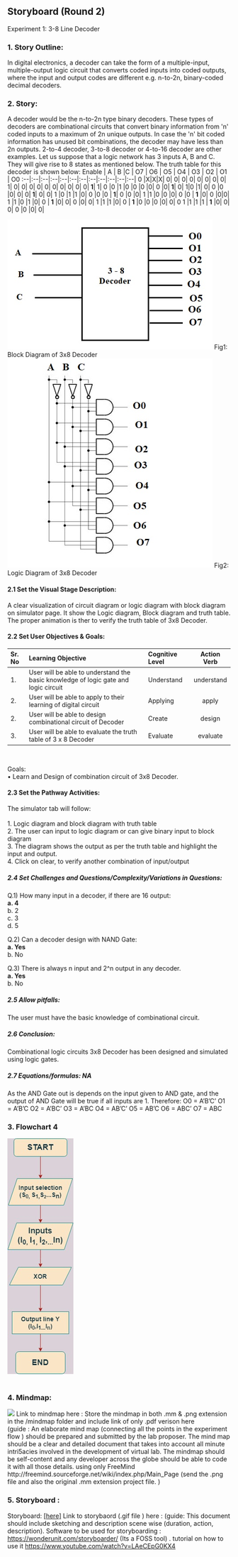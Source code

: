 ## Storyboard (Round 2)


Experiment 1: 3-8 Line Decoder

### 1. Story Outline:

In digital electronics, a decoder can take the form of a multiple-input, multiple-output logic circuit that converts coded inputs into coded outputs, where the input and output codes are different e.g. n-to-2n, binary-coded decimal decoders. 

### 2. Story:

A decoder would be the n-to-2n type binary decoders. These types of decoders are combinational circuits that convert binary information from 'n' coded inputs to a maximum of 2n unique outputs. In case the 'n' bit coded information has unused bit combinations, the decoder may have less than 2n outputs. 2-to-4 decoder, 3-to-8 decoder or 4-to-16 decoder are other examples.
Let us suppose that a logic network has 3 inputs A, B and C. They will give rise to 8 states as mentioned below. The truth table for this decoder is shown below:
Enable | A | B |C | O7 | O6 | O5 | O4 | O3 | O2 | O1 | O0
:--|:--|:--|:--|:--|:--|:--|:--|:--|:--|:--|:--| 
0	|X|X|X|	0|	0|	0|	0|	0|	0|	0|	0|
1|	0|	0|	0|	0| 0|	0|	0|	0|	0|	0|<b>	1</b>|
1|	0	|0	|1	|0	|0	|0	|0|	0	|0|<b>	1</b>|	0|
1|0	|1|	0|	0	|0	|0|	0|	0|<b>	1</b>|	0|	0|
1	|0	|1	|1	|0|	0	|0	|0	|<b>	1</b>|	0	|0	|0|
1	|1	|0	|0	|0|	0	|0	|<b>	1</b>	|0|	0	|0|0|
1	|1	|0	|1	|0|	0	|<b>	1</b>	|0|	0|	0	|0|	0|
1	|1	|1	|0|	0	|<b>	1</b>	|0	|0	|0	|0|	0|	0
1	|1	|1	|1	|<b>	1</b>	|0|	0|	0|	0	|0	|0|	0|

<img src="https://github.com/avdheshgupta-ims/eb4_DS_DeadHeads_3-8LineDecoder/blob/master/storyboard/images/Decoder.jpg">
Fig1: Block Diagram of 3x8 Decoder
<img src="https://github.com/avdheshgupta-ims/eb4_DS_DeadHeads_3-8LineDecoder/blob/master/storyboard/images/FULL%20DECODER.jpg">
Fig2: Logic Diagram of 3x8 Decoder


#### 2.1 Set the Visual Stage Description:
A clear visualization of circuit diagram or logic diagram with block diagram on simulator page. It show the Logic diagram, Block diagram and truth table. The proper animation is ther to verify the truth table of 3x8 Decoder. 

#### 2.2 Set User Objectives & Goals:
Sr. No |	Learning Objective	| Cognitive Level | Action Verb
:--|:--|:--|:-:
1.| User will be able to understand the basic knowledge of logic gate and logic circuit |Understand| understand
2.| User will be able to apply to their learning of digital circuit | Applying | apply
2.| User will be able to design combinational circuit of Decoder | Create| design
3.| User will be able to evaluate the truth table of 3 x 8 Decoder | Evaluate |evaluate
<br>

Goals: <br>
•	Learn and Design of combination circuit of 3x8 Decoder.


#### 2.3 Set the Pathway Activities:

The simulator tab will follow:<br>
<br>1.	Logic diagram and block diagram with truth table
<br>2.	The user can input to logic diagram or can give binary input to block diagram
<br>3.	The diagram shows the output as per the truth table and highlight the input and output.
<br>4.	Click on clear, to verify another combination of input/output



##### 2.4 Set Challenges and Questions/Complexity/Variations in Questions:

Q.1) How many input in a decoder, if there are 16 output:
<br><b>a.	4</b>
<br>b.	2
<br>c.	3
<br>d.	5

Q.2) Can a decoder design with NAND Gate:
<br><b>a.	Yes</b>
<br>b.	No

Q.3)	There is always n input and 2^n output in any decoder.
<br><b>a.	Yes</b>
<br>b.	No



##### 2.5 Allow pitfalls:
The user must have the basic knowledge of combinational circuit.
##### 2.6 Conclusion:
Combinational logic circuits 3x8 Decoder has been designed and simulated using logic gates.

##### 2.7 Equations/formulas: NA
As the AND Gate out is depends on the input given to AND gate, and the output of AND Gate will be true if all inputs are 1. Therefore:
O0 = A’B’C’
O1 = A’B’C
O2 = A’BC’
O3 = A’BC
O4 = AB’C’
O5 = AB’C
O6 = ABC’
O7 = ABC


### 3. Flowchart 4
<img src="https://github.com/avdheshgupta-ims/eb4_DS_DeadHeads_3-8LineDecoder/blob/master/storyboard/images/WhatsApp%20Image%202020-09-13%20at%209.54.58%20PM.jpeg"/><br>
<br>

### 4. Mindmap:
<img src="mindmap/mindmap.png"/>
 Link to mindmap here : Store the mindmap in both .mm & .png extension in the  /mindmap folder and include link of only .pdf verison here
 <br>
 (guide : An elaborate mind map (connecting all the points in the experiment flow ) should be prepared and submitted by the lab proposer. The mind map should be a clear and detailed document that takes into account all minute intri5acies involved in the development of virtual lab. The mindmap should be self-content and any developer across the globe should be able to code it with all those details. using only FreeMind http://freemind.sourceforge.net/wiki/index.php/Main_Page (send the .png file and also the original .mm extension project file. )

### 5. Storyboard :
Storyboard: <a href="Storyboard/carwiper.gif"> [here]</a>
Link to storybaord (.gif file ) here :
(guide: This document should include sketching and description scene wise (duration, action, description). Software to be used for storyboarding : https://wonderunit.com/storyboarder/ (Its a FOSS tool) . tutorial on how to use it https://www.youtube.com/watch?v=LAeCEpG0KX4

